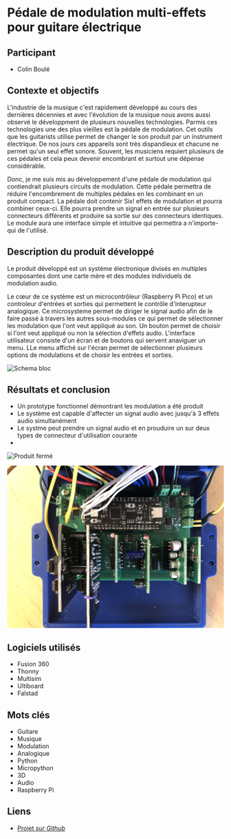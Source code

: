 # Pédale de modulation multi-effets pour guitare électrique

## Participant

- Colin Boulé

## Contexte et objectifs

L'industrie de la musique c'est rapidement développé au cours des dernières décennies et avec l'évolution de la musique nous avons aussi observé le développment de plusieurs nouvelles technologies. Parmis ces technologies une des plus vieilles est la pédale de modulation. Cet outils que les guitarists utilise permet de changer le son produit par un instrument électrique. De nos jours ces appareils sont très dispandieux et chacune ne permet qu'un seul effet sonore. Souvent, les musiciens requiert plusieurs de ces pédales et cela peux devenir encombrant et surtout une dépense considérable. 

Donc, je me suis mis au développement d'une pédale de modulation qui contiendrait plusieurs circuits de modulation. Cette pédale permettra de réduire l'encombrement de multiples pédales en les combinant en un produit compact. La pédale doit contenir Six! effets de modulation et pourra combiner ceux-ci. Elle pourra prendre un signal en entrée sur plusieurs connecteurs différents et produire sa sortie sur des connecteurs identiques. Le module aura une interface simple et intuitive qui permettra a n'importe-qui de l'utilisé.

## Description du produit développé

Le produit développé est un système électronique divisés en multiples composantes dont une carte mère et des modules individuels de modulation audio. 

Le cœur de ce système est un microcontrôleur (Raspberry Pi Pico) et un controleur d'entrées et sorties qui permettent le contrôle d'interupteur analogique. Ce microsysteme permet de diriger le signal audio afin de le faire passé à travers les autres sous-modules ce qui permet de sélectionner les modulation que l'ont veut appliqué au son. Un bouton permet  de choisir si l'ont veut appliqué ou non la sélection d'effets audio. L'interface utilisateur consiste d'un écran et de boutons qui servent anaviguer un menu. LLe menu affiché sur l'écran permet de sélectionner plusieurs options de modulations et de choisir les entrées et sorties.


![Schema bloc](medias/Schema/Schéma_1.png)

## Résultats et conclusion

- Un prototype fonctionnel démontrant les modulation a été produit
- Le système est capable d'affecter un signal audio avec jusqu'à 3 effets audio simultanément
- Le systme peut prendre un signal audio et en prouduire un sur deux types de connecteur d'utilisation courante
- 

![Produit fermé](medias/photos/Réalisation.jpg)

![Produit ouvert](medias/photos/Boitier_ouvert.jpg)

## Logiciels utilisés

- Fusion 360
- Thonny
- Multisim
- Ultiboard
- Falstad

## Mots clés

- Guitare
- Musique
- Modulation
- Analogique
- Python
- Micropython
- 3D
- Audio
- Raspberry Pi

## Liens 

- [Projet  *sur Github*](https://github.com/Boule-mods/Mad-Mods)